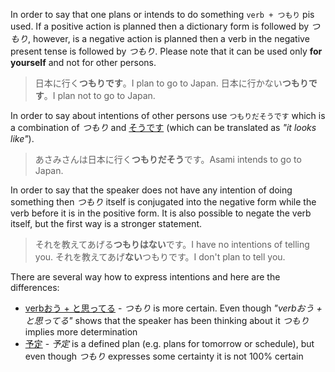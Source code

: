In order to say that one plans or intends to do something `verb + つもり` pis used. If a positive action is planned then a dictionary form is followed by *つもり*, however, is a negative action is planned then a verb in the negative present tense is followed by *つもり*.
Please note that it can be used only **for yourself** and not for other persons.
>日本に行く**つもりです**。I plan to go to Japan.
>日本に行かない**つもりです**。I plan not to go to Japan.

In order to say about intentions of other persons use `つもりだそうです` which is a combination of *つもり* and [そうです](106) (which can be translated as *"it looks like"*).
>あさみさんは日本に行く**つもりだそう**です。Asami intends to go to Japan.

In order to say that the speaker does not have any intention of doing something then *つもり* itself is conjugated into the negative form while the verb before it is in the positive form. It is also possible to negate the verb itself, but the first way is a stronger statement.
>それを教えてあげる**つもりはない**です。I have no intentions of telling you.
>それを教えてあげ**ない**つもりです。I don't plan to tell you.

There are several way how to express intentions and here are the differences:
- [verbおう + と思ってる](146) - *つもり* is more certain. Even though *"verbおう + と思ってる"* shows that the speaker has been thinking about it *つもり* implies more determination
- [予定](140) - *予定* is a defined plan (e.g. plans for tomorrow or schedule), but even though *つもり* expresses some certainty it is not 100% certain